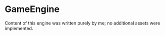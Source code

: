 # GameEngine
 Content of this engine was written purely by me; no additional assets were implemented.
